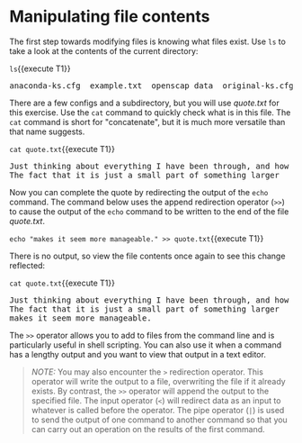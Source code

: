 # Manipulating file contents

The first step towards modifying files is knowing what files exist. Use `ls`
to take a look at the contents of the current directory:

`ls`{{execute T1}}

<pre class=file>
anaconda-ks.cfg  example.txt  openscap_data  original-ks.cfg
</pre>

There are a few configs and a subdirectory, but you will use _quote.txt_
for this exercise. Use the `cat` command to quickly check what is in this file.
The `cat` command is short for "concatenate", but it is much more versatile
than that name suggests.

`cat quote.txt`{{execute T1}}

<pre class=file>
Just thinking about everything I have been through, and how huge it all feels.
The fact that it is just a small part of something larger
</pre>

Now you can complete the quote by redirecting the output of the `echo` command.
The command below uses the append redirection operator (`>>`) to cause the
output of the `echo` command to be written to the end of the file _quote.txt_.

`echo "makes it seem more manageable." >> quote.txt`{{execute T1}}

There is no output, so view the file contents once again to see this change reflected:

`cat quote.txt`{{execute T1}}

<pre class=file>
Just thinking about everything I have been through, and how huge it all feels.
The fact that it is just a small part of something larger
makes it seem more manageable.
</pre>

The `>>` operator allows you to add to files from the command line and is particularly
useful in shell scripting. You can also use it when a command has a lengthy output
and you want to view that output in a text editor.  

>_NOTE:_ You may also encounter the `>` redirection operator. This operator will
write the output to a file, overwriting the file if it already exists. By contrast,
the `>>` operator will append the output to the specified file. The input operator
(`<`) will redirect data as an input to whatever is called before the operator.
The pipe operator (`|`) is used to send the output of one command to another
command so that you can carry out an operation on the results of the first command.
